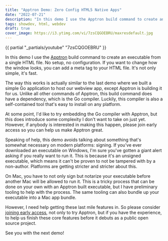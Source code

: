 ```yaml
---
title: "Apptron Demo: Zero Config HTML5 Native Apps"
date: "2022-07-21"
description: "In this demo I use the Apptron build command to create an executable from a single HTML file."
tags: showdev, html, webdev
draft: true
cover_image: https://i3.ytimg.com/vi/7zsCQGOEBRU/maxresdefault.jpg
---
```


{{ partial "_partials/youtube" "7zsCQGOEBRU" }}

In this demo I use the [Apptron](https://progrium.com/blog/apptron-announcement/) build command to create an executable from a single HTML file. No setup, no configuration. If you want to change how the window looks, you can add a meta tag to your HTML file. It's not only simple, it's fast.

The way this works is actually similar to the last demo where we built a simple Go application to host our webview app, except Apptron is building it for us. Unlike all other commands of Apptron, this build command does have a dependency, which is the Go compiler. Luckily, this compiler is also a self-contained tool that's easy to install on any platform. 

At some point, I'd like to try embedding the Go compiler with Apptron, but this does introduce some complexity I don't want to take on just yet. However, if anybody is interested in making this happen, please join early access so you can help us make Apptron great.

Speaking of help, this demo avoids talking about something that's somewhat necessary on modern platforms: signing. If you've ever downloaded an executable on Windows, I'm sure you've gotten a giant alert asking if you really want to run it. This is because it's an unsigned executable, which means it can't be proven to not be tampered with by a non-author. Platforms are getting stricter and stricter about this.

On Mac, you have to not only sign but notarize your executable before another Mac will be allowed to run it. This is a tricky process that can be done on your own with an Apptron built executable, but I have preliminary tooling to help with the process. The same tooling can also bundle up your executable into a Mac app bundle. 

However, I need help getting these last mile features in. So please consider [joining early access](https://tractor.dev/apptron/), not only to try Apptron, but if you have the experience, to help us finish these core features before it debuts as a public open source project. 

See you with the next demo!

